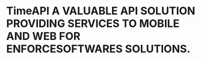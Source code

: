 # TimeAPI A VALUABLE API SOLUTION PROVIDING SERVICES TO MOBILE AND WEB FOR ENFORCESOFTWARES SOLUTIONS.
